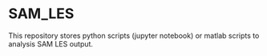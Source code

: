 # SAM_LES
This repository stores python scripts (jupyter notebook) or matlab scripts to analysis SAM LES 
output.
